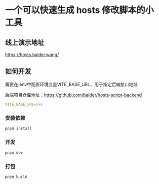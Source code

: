 # 一个可以快速生成 hosts 修改脚本的小工具

## 线上演示地址

<https://hosts.balder.wang/>

## 如何开发

需要在.env中配置环境变量VITE_BASE_URL，用于指定后端接口地址

后端项目仓库地址：<https://github.com/baIder/hosts-script-backend>

```yml
VITE_BASE_URL=xxx
```

### 安装依赖

```bash
pnpm install
```

### 开发

```bash
pnpm dev
```

### 打包

```bash
pnpm build
```
